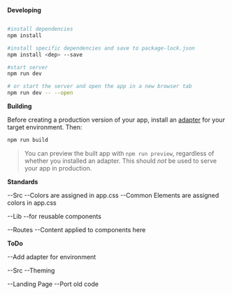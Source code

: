 __Developing__

```bash

#install dependencies
npm install

#install specific dependencies and save to package-lock.json
npm install <dep> --save

#start server
npm run dev

# or start the server and open the app in a new browser tab
npm run dev -- --open
```

__Building__

Before creating a production version of your app, install an [adapter](https://kit.svelte.dev/docs#adapters) for your target environment. Then:

```bash
npm run build
```

> You can preview the built app with `npm run preview`, regardless of whether you installed an adapter. This should _not_ be used to serve your app in production.

__Standards__

--Src
	--Colors are assigned in app.css
	--Common Elements are assigned colors in app.css

--Lib
	--for reusable components

--Routes
	--Content applied to components here

__ToDo__

--Add adapter for environment

--Src
	--Theming

--Landing Page
	--Port old code
